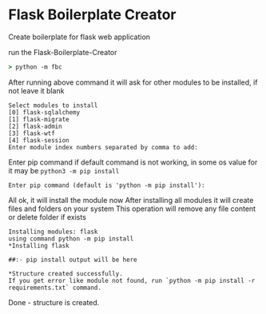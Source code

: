 # Flask Boilerplate Creator
Create boilerplate for flask web application

run the Flask-Boilerplate-Creator

```cmd
> python -m fbc
```

After running above command it will ask for other modules to be installed, if not leave it blank

```
Select modules to install
[0] flask-sqlalchemy
[1] flask-migrate
[2] flask-admin
[3] flask-wtf
[4] flask-session
Enter module index numbers separated by comma to add:
```

Enter pip command if default command is not working, in some os value for it may be `python3 -m pip install`

```
Enter pip command (default is 'python -m pip install'):
```

All ok, it will install the module now
After installing all modules it will create files and folders on your system
This operation will remove any file content or delete folder if exists

```
Installing modules: flask
using command python -m pip install
*Installing flask

##:- pip install output will be here

*Structure created successfully.
If you get error like module not found, run `python -m pip install -r requirements.txt` command.
```

Done - structure is created.
